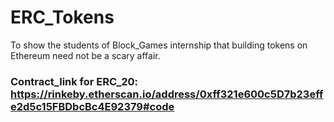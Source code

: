# ERC_Tokens
To show the students of Block_Games internship that building tokens on Ethereum need not be a scary affair.

### Contract_link for ERC_20:  https://rinkeby.etherscan.io/address/0xff321e600c5D7b23effe2d5c15FBDbcBc4E92379#code
